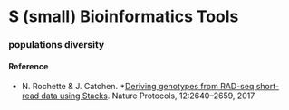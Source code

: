 #  S (small) Bioinformatics Tools

### populations diversity 

#### Reference

- N. Rochette & J. Catchen. *[Deriving genotypes from RAD-seq short-read data using Stacks](https://www.nature.com/articles/nprot.2017.123). Nature Protocols, 12:2640–2659, 2017
